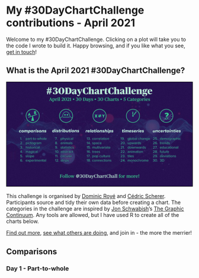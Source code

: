 My \#30DayChartChallenge contributions - April 2021
================

Welcome to my \#30DayChartChallenge. Clicking on a plot will take you to
the code I wrote to build it. Happy browsing, and if you like what you
see, [get in touch](https://twitter.com/pritikadasgupta)!

## What is the April 2021 \#30DayChartChallenge?

<p align="center">
<img src="April2021/chart-challenge.jpg"/></a>
</p>

This challenge is organised by [Dominic
Royé](https://twitter.com/dr_xeo) and [Cédric
Scherer](https://twitter.com/CedScherer). Participants source and tidy
their own data before creating a chart. The categories in the challenge
are inspired by [Jon Schwabish](https://twitter.com/jschwabish)’s [The
Graphic Continuum](https://policyviz.com/2014/09/09/graphic-continuum/).
Any tools are allowed, but I have used R to create all of the charts
below.

[Find out more](https://twitter.com/30DayChartChall), [see what others
are
doing](https://twitter.com/hashtag/30DayChartChallenge?src=hashtag_click),
and join in - the more the merrier!

## Comparisons

### Day 1 - Part-to-whole


